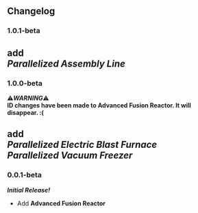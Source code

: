 ## Changelog
### 1.0.1-beta
**add**  
_Parallelized Assembly Line_
---
### 1.0.0-beta
:warning:**_WARNING_**:warning:  
**ID changes have been made to Advanced Fusion Reactor. It will disappear. :(**  

**add**  
_Parallelized Electric Blast Furnace_  
_Parallelized Vacuum Freezer_  
---
### 0.0.1-beta
**_Initial Release!_**<br>
- Add **Advanced Fusion Reactor**